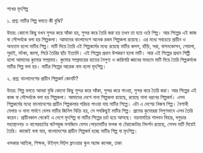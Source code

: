 শখের মৃৎশিল্প

১. প্রশ্ন: মাটির শিল্প বলতে কী বুঝি?

উত্তর: কোনো কিছু যখন সুন্দর করে আঁকা হয়, সুন্দর করে তৈরি করা হয় তখন তা হয়ে ওঠে শিল্প। আর শিল্পের এই কাজ বা সৌন্দর্যকে বলা হয় শিল্পকলা। আমাদের বাংলাদেশে অনেক রকম শিল্পকলা রয়েছে। এর মধ্যে সবচেয়ে প্রাচীন ও অন্যতম হলো মাটির শিল্প। মাটি দিয়ে তৈরি এই শিল্পকর্মের মধ্যে রয়েছে মাটির কলস, হাঁড়ি, সরা, বাসনকোসন, পেয়ালা, সুরাই, মটকা, জালা, পিঠে তৈরির ছাঁচ ইত্যাদি। এই শিল্পের প্রধান উপকরণ হলো মাটি। আর এই শিল্পের প্রধান শিল্পী হলো আমাদের কুমোর সম্প্রদায়। কুমোর সম্প্রদায়ের হাতের নৈপুণ্য ও কারিগরি জ্ঞানের মাধ্যমে মাটি দিয়ে তৈরি শিল্পকর্মকে মাটির শিল্প বলা হয়। মাটির শিল্পের আরেক নাম হলো মৃৎশিল্প।

২. প্রশ্ন: বাংলাদেশের প্রাচীন শিল্পকর্ম কোনটি?

উত্তর: শিল্প বলতে আমরা বুঝি কোনো কিছু সুন্দর করে আঁকা, সুন্দর করে গাওয়া, সুন্দর করে তৈরি করা। আর শিল্পের এই কাজ বা সৌন্দর্যকে বলা হয় শিল্পকলা। আমাদের দেশে নানা শিল্পকলা রয়েছে, রয়েছে নানা ধরনের শিল্পকর্ম। এসব শিল্পকর্মের মধ্যে বাংলাদেশের প্রাচীন শিল্পকলার পরিচয় পাওয়া যায় মাটির শিল্পে। এটা এ দেশের নিজস্ব শিল্প। বৈশাখী মেলায় ও নানা পার্বণে যেসব মাটির জিনিস বিক্রি হয়, সে সবকিছুই মাটির শিল্প। গ্রামের কুমোররা নিপুণভাবে এসব তৈরি করেন। প্রাচীনকাল থেকেই এ দেশে মৃৎশিল্প বা মাটির শিল্পের চর্চা হয়ে আসছে। ময়নামতির শালবন বিহার, বগুড়ার মহাস্থানগড় ও বাগেরহাটের ষাটগম্বুজ মসজিদে যেসব পোড়ামাটির ফলক বা টেরাকোটার নিদর্শন রয়েছে, সেসব মাটি দিয়েই তৈরি। কাজেই বলা যায়, বাংলাদেশের প্রাচীন শিল্পকর্ম হচ্ছে মাটির শিল্প বা মৃৎশিল্প।

খন্দকার আতিক, শিক্ষক, উইল্​স লিট্​ল ফ্লাওয়ার স্কুল অ্যান্ড কলেজ, ঢাকা
